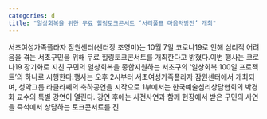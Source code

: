 ```yaml
---
categories: d
title: "일상회복을 위한 무료 힐링토크콘서트 ‘서리풀표 마음처방전’ 개최"
---
```

서초여성가족플라자 잠원센터(센터장 조영미)는 10월 7일 코로나19로 인해 심리적 어려움을 겪는 서초구민을 위해 무료 힐링토크콘서트를 개최한다고 밝혔다.이번 행사는 코로나19 장기화로 지친 구민의 일상회복을 종합지원하는 서초구의 ‘일상회복 100일 프로젝트’의 하나로 시행한다.행사는 오후 2시부터 서초여성가족플라자 잠원센터에서 개최되며, 성악그룹 라클라쎄의 축하공연을 시작으로 1부에서는 한국예술심리상담협회의 박경화 교수의 특별 강연이 열린다. 강연 후에는 사전사연과 함께 현장에서 받은 구민의 사연을 즉석에서 상담하는 토크콘서트를 진